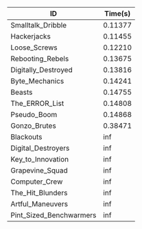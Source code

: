 |ID|Time(s)|
|-|-|
|Smalltalk_Dribble|0.11377|
|Hackerjacks|0.11455|
|Loose_Screws|0.12210|
|Rebooting_Rebels|0.13675|
|Digitally_Destroyed|0.13816|
|Byte_Mechanics|0.14241|
|Beasts|0.14755|
|The_ERROR_List|0.14808|
|Pseudo_Boom|0.14868|
|Gonzo_Brutes|0.38471|
|Blackouts|inf|
|Digital_Destroyers|inf|
|Key_to_Innovation|inf|
|Grapevine_Squad|inf|
|Computer_Crew|inf|
|The_Hit_Blunders|inf|
|Artful_Maneuvers|inf|
|Pint_Sized_Benchwarmers|inf|
